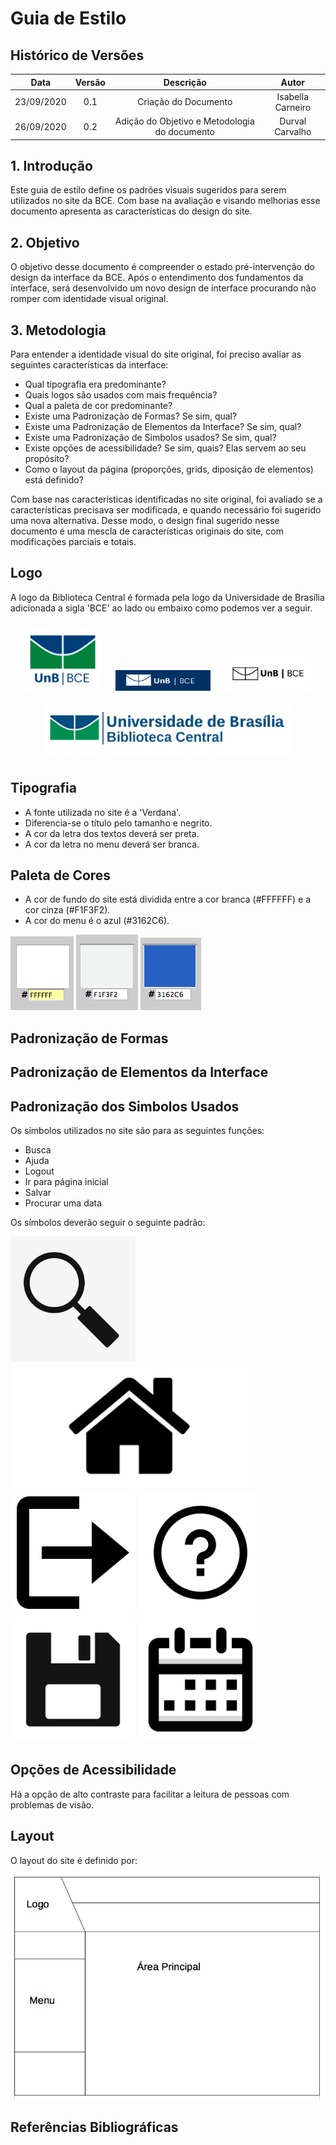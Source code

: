 # Guia de Estilo

## Histórico de Versões
| Data       | Versão | Descrição            | Autor             |
|:----------:|:------:|:--------------------:|:-----------------:|
| 23/09/2020 | 0.1 | Criação do Documento | Isabella Carneiro |
| 26/09/2020 | 0.2 | Adição do Objetivo e Metodologia do documento | Durval Carvalho |

## 1. Introdução

Este guia de estilo define os padrões visuais sugeridos para serem utilizados no site da BCE.
Com base na avaliação e visando melhorias esse documento apresenta as características do design do site.

## 2. Objetivo

O objetivo desse documento é compreender o estado pré-intervenção do design da interface da BCE. Após o entendimento dos fundamentos da interface, será desenvolvido um novo design de interface procurando não romper com identidade visual original.

## 3. Metodologia

Para entender a identidade visual do site original, foi preciso avaliar as seguintes características da interface:
- Qual tipografia era predominante?
- Quais logos são usados com mais frequência?
- Qual a paleta de cor predominante?
- Existe uma Padronização de Formas? Se sim, qual?
- Existe uma Padronização de Elementos da Interface? Se sim, qual?
- Existe uma Padronização de Simbolos usados? Se sim, qual?
- Existe opções de acessibilidade? Se sim, quais? Elas servem ao seu propósito?
- Como o layout da página (proporções, grids, diposição de elementos) está definido?

Com base nas características identificadas no site original, foi avaliado se a características precisava ser modificada, e quando necessário foi sugerido uma nova alternativa. Desse modo, o design final sugerido nesse documento é uma mescla de características originais do site, com modificações parciais e totais.


## Logo

A logo da Biblioteca Central é formada pela logo da Universidade de Brasília adicionada a sigla 'BCE' ao lado ou embaixo como podemos ver a seguir.

<p align='center'>
    <img height="100px" src="_media/assets/images/logos/BCE.png" style='margin: 10px;'>
    <img src="_media/assets/images/logos/logo_branca.png" style='margin: 10px;'>
    <img src="_media/assets/images/logos/logo_preta.png" style='margin: 10px;'>
    <img src="_media/assets/images/logos/logo_grande.png" style='margin: 10px;'>
</p>

## Tipografia

* A fonte utilizada no site é a 'Verdana'.
* Diferencia-se o título pelo tamanho e negrito.
* A cor da letra dos textos deverá ser preta.
* A cor da letra no menu deverá ser branca.
  
## Paleta de Cores

* A cor de fundo do site está dividida entre a cor branca (#FFFFFF) e a cor cinza (#F1F3F2).
* A cor do menu é o azul (#3162C6).

<img src="_media/assets/images/logos/cor_Branca.png">
<img src="_media/assets/images/logos/cor_Cinza.png">
<img src="_media/assets/images/logos/cor_Azul.png">


## Padronização de Formas


## Padronização de Elementos da Interface


## Padronização dos Simbolos Usados

Os símbolos utilizados no site são para as seguintes funções:
* Busca
* Ajuda
* Logout
* Ir para página inicial
* Salvar
* Procurar uma data

Os símbolos deverão seguir o seguinte padrão:

<img height="200px" src="_media/assets/images/logos/busca.jpg">
<img height="200px" src="_media/assets/images/logos/home.png">
<img height="200px" src="_media/assets/images/logos/logout.png">
<img height="200px" src="_media/assets/images/logos/ajuda.png">
<img height="200px" src="_media/assets/images/logos/salvar.jpg">
<img height="200px" src="_media/assets/images/logos/calendario.png">

## Opções de Acessibilidade

Há a opção de alto contraste para facilitar a leitura de pessoas com problemas de visão.

## Layout

<p>O layout do site é definido por:</p>
<img src="_media/assets/images/logos/layout.png">


## Referências Bibliográficas


